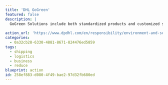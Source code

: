 ```yaml
---
title: 'DHL GoGreen'
featured: false
description: |
  GoGreen Solutions include both standardized products and customized solutions to help customers develop their own eco-friendly business models and green supply chains. With our carbon reports, climate neutral products, and green optimization, we give customers transparency, offset unavoidable emissions, and identify ways in whihc our customers can reduce emissions and waste. These optimization measures achieve savings potential that most companies would not be able to achieve on their own.
  
action_url: 'https://www.dpdhl.com/en/responsibility/environment-and-solutions.html'
categories:
  - 0a32cb28-6330-4881-8671-824476ed5859
tags:
  - shipping
  - logistics
  - business
  - reduce
blueprint: action
id: 258ef883-d080-4f49-bae2-97d32fb680ed
---
```

